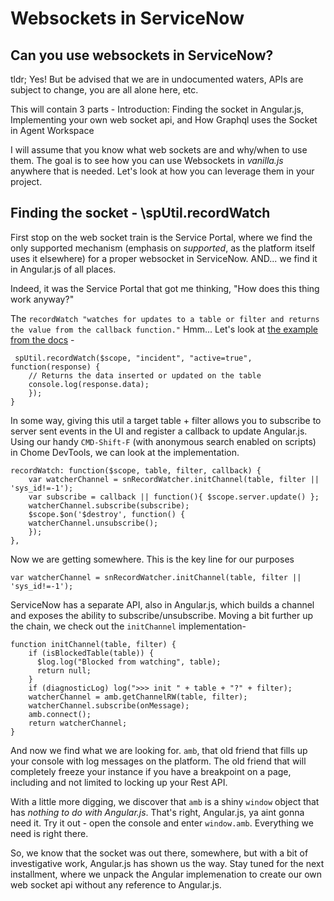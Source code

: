 # Websockets in ServiceNow

## Can you use websockets in ServiceNow?

tldr;
Yes! But be advised that we are in undocumented waters, APIs are subject to change, you are all alone here, etc.

This will contain 3 parts - Introduction: Finding the socket in Angular.js, Implementing your own web socket api, and How Graphql uses the Socket in Agent Workspace

I will assume that you know what web sockets are and why/when to use them. The goal is to see how you can use Websockets in _vanilla.js_ anywhere that is needed. Let's look at how you can leverage them in your project.

## Finding the socket - \spUtil.recordWatch

First stop on the web socket train is the Service Portal, where we find the only supported mechanism (emphasis on _supported_, as the platform itself uses it elsewhere) for a proper websocket in ServiceNow. AND... we find it in Angular.js of all places.

Indeed, it was the Service Portal that got me thinking, "How does this thing work anyway?"

The `recordWatch "watches for updates to a table or filter and returns the value from the callback function."` Hmm... Let's look at [the example from the docs](https://docs.servicenow.com/bundle/orlando-application-development/page/app-store/dev_portal/API_reference/spUtil/concept/spUtilAPI.html) -

```
 spUtil.recordWatch($scope, "incident", "active=true", function(response) {
    // Returns the data inserted or updated on the table
    console.log(response.data);
    });
}
```

In some way, giving this util a target table + filter allows you to subscribe to server sent events in the UI and register a callback to update Angular.js. Using our handy `CMD-Shift-F` (with anonymous search enabled on scripts) in Chome DevTools, we can look at the implementation.

```
recordWatch: function($scope, table, filter, callback) {
    var watcherChannel = snRecordWatcher.initChannel(table, filter || 'sys_id!=-1');
    var subscribe = callback || function(){ $scope.server.update() };
    watcherChannel.subscribe(subscribe);
    $scope.$on('$destroy', function() {
    watcherChannel.unsubscribe();
    });
},
```

Now we are getting somewhere. This is the key line for our purposes

```
var watcherChannel = snRecordWatcher.initChannel(table, filter || 'sys_id!=-1');
```

ServiceNow has a separate API, also in Angular.js, which builds a channel and exposes the ability to subscribe/unsubscribe. Moving a bit further up the chain, we check out the `initChannel` implementation-

```
function initChannel(table, filter) {
    if (isBlockedTable(table)) {
      $log.log("Blocked from watching", table);
      return null;
    }
    if (diagnosticLog) log(">>> init " + table + "?" + filter);
    watcherChannel = amb.getChannelRW(table, filter);
    watcherChannel.subscribe(onMessage);
    amb.connect();
    return watcherChannel;
}
```

And now we find what we are looking for. `amb`, that old friend that fills up your console with log messages on the platform. The old friend that will completely freeze your instance if you have a breakpoint on a page, including and not limited to locking up your Rest API.

With a little more digging, we discover that `amb` is a shiny `window` object that has _nothing to do with Angular.js_. That's right, Angular.js, ya aint gonna need it. Try it out - open the console and enter `window.amb`. Everything we need is right there.

So, we know that the socket was out there, somewhere, but with a bit of investigative work, Angular.js has shown us the way. Stay tuned for the next installment, where we unpack the Angular implemenation to create our own web socket api without any reference to Angular.js.
